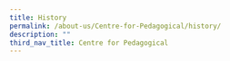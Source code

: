 ```yaml
---
title: History
permalink: /about-us/Centre-for-Pedagogical/history/
description: ""
third_nav_title: Centre for Pedagogical
---
```

